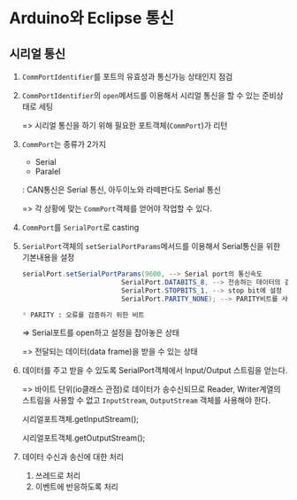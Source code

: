 # Arduino와 Eclipse 통신

## 시리얼 통신

1. `CommPortIdentifier`를 포트의 유효성과 통신가능 상태인지 점검

2. `CommPortIdentifier`의 `open`메서드를 이용해서 시리얼 통신을 할 수 있는 준비상태로 세팅

   => 시리얼 통신을 하기 위해 필요한 포트객체(`CommPort`)가 리턴

3. `CommPort`는 종류가 2가지

   * Serial
   * Paralel

   : CAN통신은 Serial 통신, 아두이노와 라떼판다도 Serial 통신

   => 각 상황에 맞는 `CommPort`객체를 얻어야 작업할 수 있다.

4. `CommPort`를 `SerialPort`로 casting

5. `SerialPort`객체의 `setSerialPortParams`메서드를 이용해서 Serial통신을 위한 기본내용을 설정

   ```java
   serialPort.setSerialPortParams(9600, --> Serial port의 통신속도
   							SerialPort.DATABITS_8, --> 전송하는 데이터의 길이
   							SerialPort.STOPBITS_1, --> stop bit에 설정
   							SerialPort.PARITY_NONE); --> PARITY비트를 사용하지 않겠다고 설정
   ```

   ```markdown
   * PARITY : 오류를 검증하기 위한 비트
   ```

   => Serial포트를 open하고 설정을 잡아놓은 상태

   => 전달되는 데이터(data frame)을 받을 수 있는 상태

6. 데이터를 주고 받을 수 있도록 SerialPort객체에서 Input/Output 스트림을 얻는다.

   => 바이트 단위(io클래스 관점)로 데이터가 송수신되므로 Reader, Writer계열의 스트림을 사용할 수 없고 `InputStream`, `OutputStream` 객체를 사용해야 한다. 

   시리얼포트객체.getInputStream();

   시리얼포트객체.getOutputStream();

7. 데이터 수신과 송신에 대한 처리 

   1.  쓰레드로 처리
   2. 이벤트에 반응하도록 처리

